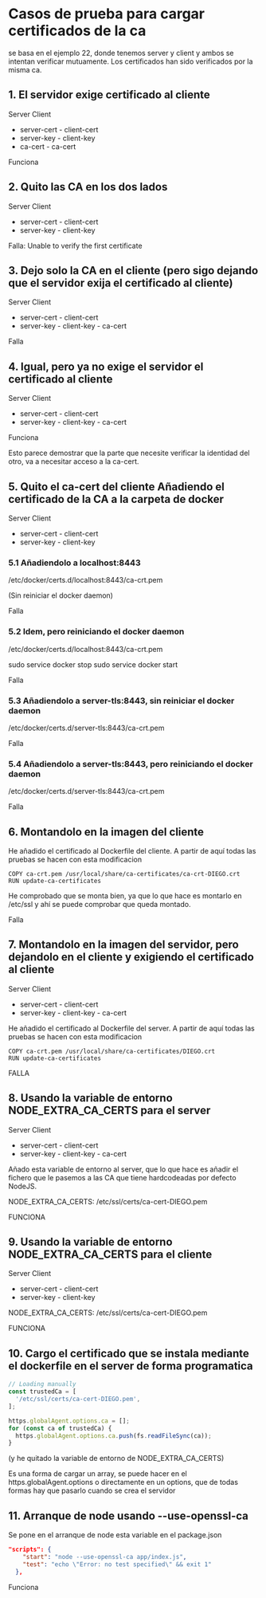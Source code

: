 # Casos de prueba para cargar certificados de la ca 

se basa en el ejemplo 22, donde tenemos server y client y ambos se intentan verificar mutuamente. Los certificados han sido verificados por la misma ca.

## 1. El servidor exige certificado al cliente

Server             Client
- server-cert      - client-cert 
- server-key       - client-key
- ca-cert          - ca-cert

Funciona

## 2. Quito las CA en los dos lados

Server             Client
- server-cert      - client-cert 
- server-key       - client-key

Falla: Unable to verify the first certificate

## 3. Dejo solo la CA en el cliente (pero sigo dejando que el servidor exija el certificado al cliente)

Server             Client
- server-cert      - client-cert 
- server-key       - client-key
                   - ca-cert

Falla

## 4. Igual, pero ya no exige el servidor el certificado al cliente

Server             Client
- server-cert      - client-cert 
- server-key       - client-key
                   - ca-cert

Funciona

Esto parece demostrar que la parte que necesite verificar la identidad del otro, va a necesitar acceso a la ca-cert.

## 5. Quito el ca-cert del cliente Añadiendo el certificado de la CA a la carpeta de docker 

Server             Client
- server-cert      - client-cert 
- server-key       - client-key

### 5.1 Añadiendolo a localhost:8443
                  
/etc/docker/certs.d/localhost:8443/ca-crt.pem

(Sin reiniciar el docker daemon)

Falla

### 5.2 Idem, pero reiniciando el docker daemon

/etc/docker/certs.d/localhost:8443/ca-crt.pem

sudo service docker stop
sudo service docker start

Falla

### 5.3 Añadiendolo a server-tls:8443, sin reiniciar el docker daemon

/etc/docker/certs.d/server-tls:8443/ca-crt.pem

Falla

### 5.4 Añadiendolo a server-tls:8443, pero reiniciando el docker daemon

/etc/docker/certs.d/server-tls:8443/ca-crt.pem

Falla

## 6. Montandolo en la imagen del cliente 

He añadido el certificado al Dockerfile del cliente. A partir de aquí todas las pruebas se hacen con esta modificacion

```RUN apk update && apk add ca-certificates && rm -rf /var/cache/apk/*
COPY ca-crt.pem /usr/local/share/ca-certificates/ca-crt-DIEGO.crt
RUN update-ca-certificates
```

He comprobado que se monta bien, ya que lo que hace es montarlo en /etc/ssl y ahí se puede comprobar que queda montado.

Falla

## 7. Montandolo en la imagen del servidor, pero dejandolo en el cliente y exigiendo el certificado al cliente

Server             Client
- server-cert      - client-cert 
- server-key       - client-key
                   - ca-cert

He añadido el certificado al Dockerfile del server. A partir de aquí todas las pruebas se hacen con esta modificacion

```RUN apk update && apk add ca-certificates && rm -rf /var/cache/apk/*
COPY ca-crt.pem /usr/local/share/ca-certificates/DIEGO.crt
RUN update-ca-certificates
```

FALLA

## 8. Usando la variable de entorno NODE_EXTRA_CA_CERTS para el server

Server             Client
- server-cert      - client-cert 
- server-key       - client-key
                   - ca-cert

Añado esta variable de entorno al server, que lo que hace es añadir el fichero que le pasemos a las CA que tiene hardcodeadas por defecto NodeJS.

NODE_EXTRA_CA_CERTS: /etc/ssl/certs/ca-cert-DIEGO.pem

FUNCIONA

## 9. Usando la variable de entorno NODE_EXTRA_CA_CERTS para el cliente

Server             Client
- server-cert      - client-cert 
- server-key       - client-key

NODE_EXTRA_CA_CERTS: /etc/ssl/certs/ca-cert-DIEGO.pem

FUNCIONA
                
## 10. Cargo el certificado que se instala mediante el dockerfile en el server de forma programatica

```javascript
// Loading manually
const trustedCa = [
  '/etc/ssl/certs/ca-cert-DIEGO.pem',
];

https.globalAgent.options.ca = [];
for (const ca of trustedCa) {
  https.globalAgent.options.ca.push(fs.readFileSync(ca));
}
```

(y he quitado la variable de entorno de NODE_EXTRA_CA_CERTS)

Es una forma de cargar un array, se puede hacer en el https.globalAgent.options o directamente en un options, que de todas formas
hay que pasarlo cuando se crea el servidor

## 11. Arranque de node usando  --use-openssl-ca

Se pone en el arranque de node esta variable en el package.json

```json
"scripts": {
    "start": "node --use-openssl-ca app/index.js",
    "test": "echo \"Error: no test specified\" && exit 1"
  },
```

Funciona



